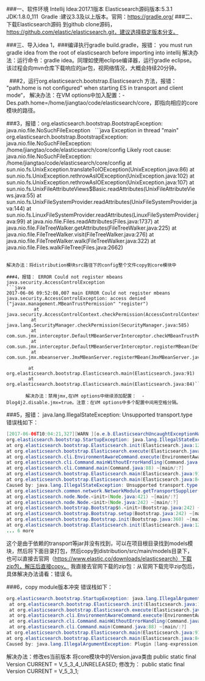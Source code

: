 ###一、软件环境
Intellij Idea:2017.1版本
Elasticsearch源码版本:5.3.1
JDK:1.8.0_111 
Gradle :建议3.3及以上版本。官网：https://gradle.org/
###二、下载Elasticsearch源码
到github clone源码，https://github.com/elastic/elasticsearch.git，建议选择稳定版本分支。

###三、导入idea
1，###编译执行gradle build.gradle，报错：
you must run gradle idea from the root of elasticsearch before importing into intellij
解决办法：运行命令：gradle idea。同理如使用eclipse编译器，运行gradle eclipse。该过程会向mvn仓库下载响应的jar包，视网络情况，大概会持续20分钟。

 
###2，运行org.elasticsearch.bootstrap.Elasticsearch 方法，报错：
"path.home is not configured" when starting ES in transport and client mode“，
解决办法：在VM options中加入配置：-Des.path.home=/home/jiangtao/code/elasticsearch/core，即指向相应的core模块的路径。

###3，报错：org.elasticsearch.bootstrap.BootstrapException: java.nio.file.NoSuchFileException
  ```java
Exception in thread "main" org.elasticsearch.bootstrap.BootstrapException: java.nio.file.NoSuchFileException: /home/jiangtao/code/elasticsearch/core/config Likely root cause: java.nio.file.NoSuchFileException: /home/jiangtao/code/elasticsearch/core/config
    at sun.nio.fs.UnixException.translateToIOException(UnixException.java:86)
    at sun.nio.fs.UnixException.rethrowAsIOException(UnixException.java:102)
    at sun.nio.fs.UnixException.rethrowAsIOException(UnixException.java:107)
    at sun.nio.fs.UnixFileAttributeViews$Basic.readAttributes(UnixFileAttributeViews.java:55)
   at sun.nio.fs.UnixFileSystemProvider.readAttributes(UnixFileSystemProvider.java:144)
   at sun.nio.fs.LinuxFileSystemProvider.readAttributes(LinuxFileSystemProvider.java:99)
   at java.nio.file.Files.readAttributes(Files.java:1737)
   at java.nio.file.FileTreeWalker.getAttributes(FileTreeWalker.java:225)
   at java.nio.file.FileTreeWalker.visit(FileTreeWalker.java:276)
   at java.nio.file.FileTreeWalker.walk(FileTreeWalker.java:322)
   at java.nio.file.Files.walkFileTree(Files.java:2662)
   ```

解决办法：将distribution模块src路径下的config整个文件copy到core模块中

###4，报错： ERROR Could not register mbeans java.security.AccessControlException
```java
2017-06-06 09:52:08,007 main ERROR Could not register mbeans java.security.AccessControlException: access denied ("javax.management.MBeanTrustPermission" "register")
             at java.security.AccessControlContext.checkPermission(AccessControlContext.java:472)
            at java.lang.SecurityManager.checkPermission(SecurityManager.java:585)
            at com.sun.jmx.interceptor.DefaultMBeanServerInterceptor.checkMBeanTrustPermission(DefaultMBeanServerInterceptor.java:1848)
            at com.sun.jmx.interceptor.DefaultMBeanServerInterceptor.registerMBean(DefaultMBeanServerInterceptor.java:322)
            at com.sun.jmx.mbeanserver.JmxMBeanServer.registerMBean(JmxMBeanServer.java:522)
             
           at org.elasticsearch.bootstrap.Elasticsearch.main(Elasticsearch.java:91)
           at org.elasticsearch.bootstrap.Elasticsearch.main(Elasticsearch.java:84)```

       解决办法：禁用jmx,在VM options中继续添加配置：  -Dlog4j2.disable.jmx=true。注意：在VM options中多个配置中间用空格分隔。
```
###5，报错： java.lang.IllegalStateException: Unsupported transport.type 
错误栈如下：
```java
[2017-06-06T10:04:21,327][WARN ][o.e.b.ElasticsearchUncaughtExceptionHandler]  uncaught exception in thread [main]
org.elasticsearch.bootstrap.StartupException: java.lang.IllegalStateException: Unsupported transport.type 
at org.elasticsearch.bootstrap.Elasticsearch.init(Elasticsearch.java:127) ~[main/:?]
at org.elasticsearch.bootstrap.Elasticsearch.execute(Elasticsearch.java:114) ~[main/:?]
at org.elasticsearch.cli.EnvironmentAwareCommand.execute(EnvironmentAwareCommand.java:58) ~[main/:?]
at org.elasticsearch.cli.Command.mainWithoutErrorHandling(Command.java:122) ~[main/:?]
at org.elasticsearch.cli.Command.main(Command.java:88) ~[main/:?]
at org.elasticsearch.bootstrap.Elasticsearch.main(Elasticsearch.java:91) ~[main/:?]
at org.elasticsearch.bootstrap.Elasticsearch.main(Elasticsearch.java:84) ~[main/:?]
Caused by: java.lang.IllegalStateException: Unsupported transport.type 
at org.elasticsearch.common.network.NetworkModule.getTransportSupplier(NetworkModule.java:213) ~[main/:?]
at org.elasticsearch.node.Node.<init>(Node.java:421) ~[main/:?]
at org.elasticsearch.node.Node.<init>(Node.java:242) ~[main/:?]
at org.elasticsearch.bootstrap.Bootstrap$6.<init>(Bootstrap.java:242) ~[main/:?]
at org.elasticsearch.bootstrap.Bootstrap.setup(Bootstrap.java:242) ~[main/:?]
at org.elasticsearch.bootstrap.Bootstrap.init(Bootstrap.java:360) ~[main/:?]
at org.elasticsearch.bootstrap.Elasticsearch.init(Elasticsearch.java:123) ~[main/:?]
... 6 more
```

这个是由于依赖的transport等jar并没有找到，可以在项目根目录找到models模块，然后将下面目录打包，然后copy到distribution/src/main/models目录下，
也可以直接去官网（https://www.elastic.co/downloads/elasticsearch）下载zip包，解压后直接copy。
我直接去官网下载的zip包：从官网下载完毕zip包后，具体解决办法请看：错误 6。


###6，copy module版本冲突
错误栈如下： 
```java
org.elasticsearch.bootstrap.StartupException: java.lang.IllegalArgumentException: Plugin [lang-expression] is incompatible with Elasticsearch [5.3.4]. Was designed for version [5.3.1]
 at org.elasticsearch.bootstrap.Elasticsearch.init(Elasticsearch.java:127) ~[main/:?]
 at org.elasticsearch.bootstrap.Elasticsearch.execute(Elasticsearch.java:114) ~[main/:?]
 at org.elasticsearch.cli.EnvironmentAwareCommand.execute(EnvironmentAwareCommand.java:58) ~[main/:?]
 at org.elasticsearch.cli.Command.mainWithoutErrorHandling(Command.java:122) ~[main/:?]
 at org.elasticsearch.cli.Command.main(Command.java:88) ~[main/:?]
at org.elasticsearch.bootstrap.Elasticsearch.main(Elasticsearch.java:91) ~[main/:?]
at org.elasticsearch.bootstrap.Elasticsearch.main(Elasticsearch.java:84) ~[main/:?]
Caused by: java.lang.IllegalArgumentException: Plugin [lang-expression] is incompatible with Elasticsearch [5.3.4]. Was designed for version [5.3.1]
```

解决办法：修改es当前版本
将core模块中的Version.java类由
public static final Version CURRENT = V_5_3_4_UNRELEASED;
修改为：
public static final Version CURRENT = V_5_3_1;